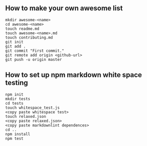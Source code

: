 ## How to make your own awesome list
```
mkdir awesome-<name>
cd awesome-<name>
touch readme.md
touch awesome-<name>.md
touch contributing.md
git init
git add .
git commit "First commit."
git remote add origin <github-url>
git push -u origin master
```

## How to set up npm markdown white space testing
```
npm init
mkdir tests
cd tests
touch whitespace_test.js
<copy paste whitespace test>
touch relaxed.json
<copy paste relaxed.json>
<copy paste markdownlint dependences>
cd ..
npm install
npm test
```
